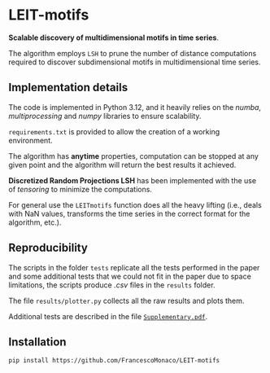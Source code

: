# LEIT-motifs
**Scalable discovery of multidimensional motifs in time series**.

The algorithm employs `LSH` to prune the number of distance computations required to discover subdimensional motifs in multidimensional time series.

## Implementation details
The code is implemented in Python 3.12, and it heavily relies on the 
*numba*, *multiprocessing* and *numpy* libraries to ensure scalability.

`requirements.txt` is provided to allow the creation of a working environment.

The algorithm has **anytime** properties, computation can be stopped at any given point and the algorithm will return the best results it achieved.

**Discretized Random Projections LSH** has been implemented with the use of *tensoring* to minimize the computations.

For general use the `LEITmotifs` function does all the heavy lifting (i.e., deals with NaN values, transforms the time series in the correct format for the algorithm, etc.).


## Reproducibility
The scripts in the folder `tests` replicate all the tests performed in the paper and some additional tests that we could
not fit in the paper due to space limitations, the scripts produce *.csv* files in the `results` folder.

The file `results/plotter.py` collects all the raw results and plots them.

Additional tests are described in the file [`Supplementary.pdf`](https://github.com/FrancescoMonaco/LEIT-motifs/blob/main/Supplementary.pdf).

## Installation

```bash
pip install https://github.com/FrancescoMonaco/LEIT-motifs

